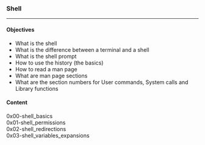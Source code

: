 ### Shell  
---  
#### Objectives  
- What is the shell  
- What is the difference between a terminal and a shell  
- What is the shell prompt  
- How to use the history (the basics)  
- How to read a man page  
- What are man page sections  
- What are the section numbers for User commands, System calls and Library functions  

#### Content  
0x00-shell_basics  
0x01-shell_permissions  
0x02-shell_redirections  
0x03-shell_variables_expansions  
